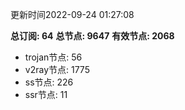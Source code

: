 更新时间2022-09-24 01:27:08

**总订阅: 64**
**总节点: 9647**
**有效节点: 2068**
- trojan节点: 56
- v2ray节点: 1775
- ss节点: 226
- ssr节点: 11
